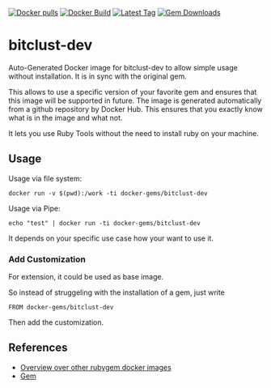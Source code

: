 [![Docker pulls](https://img.shields.io/docker/pulls/rubygem/bitclust-dev.svg)](https://hub.docker.com/r/rubygem/bitclust-dev/)
[![Docker Build](https://img.shields.io/docker/automated/rubygem/bitclust-dev.svg)](https://hub.docker.com/r/rubygem/bitclust-dev/)
[![Latest Tag](https://img.shields.io/github/tag/docker-rubygem/bitclust-dev.svg)](https://hub.docker.com/r/rubygem/bitclust-dev/)
[![Gem Downloads](https://img.shields.io/gem/dt/bitclust-dev.svg)](https://rubygems.org/gems/bitclust-dev/)
# bitclust-dev

Auto-Generated Docker image for bitclust-dev to allow simple usage without installation.
It is in sync with the original gem.

This allows to use a specific version of your favorite gem and ensures that this image will be supported in future.
The image is generated automatically from a github repository by Docker Hub.
This ensures that you exactly know what is in the image and what not.

It lets you use Ruby Tools without the need to install ruby on your machine.

## Usage

Usage via file system:

`docker run -v $(pwd):/work -ti docker-gems/bitclust-dev`

Usage via Pipe:

`echo "test" | docker run -ti docker-gems/bitclust-dev`

It depends on your specific use case how your want to use it.

### Add Customization

For extension, it could be used as base image.

So instead of struggeling with the installation of a gem, just write

`FROM docker-gems/bitclust-dev`

Then add the customization.

## References

 - [Overview over other rubygem docker images](https://github.com/thinkbot/docker-rubygem)
 - [Gem](https://rubygems.org/gems/bitclust-dev/)
